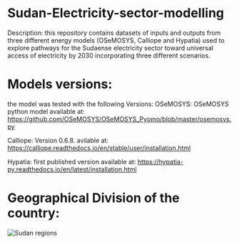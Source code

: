 # Sudan-Electricity-sector-modelling
Description:
this repository contains datasets of inputs and outputs from three different energy models (OSeMOSYS, Calliope and Hypatia) used to explore pathways for the Sudaense electricity sector toward universal access of electricity by 2030 incorporating three different scenarios.

# Models versions:
the model was tested with the following Versions:
OSeMOSYS: 
OSeMOSYS python model available at: 
https://github.com/OSeMOSYS/OSeMOSYS_Pyomo/blob/master/osemosys.py

Calliope: 
Version 0.6.8. avilable at: 
https://calliope.readthedocs.io/en/stable/user/installation.html

Hypatia: 
first published version available at: 
https://hypatia-py.readthedocs.io/en/latest/installation.html

# Geographical Division of the country: 
![Sudan regions](https://user-images.githubusercontent.com/95032502/203135274-9e7c19f7-f6d3-4969-bb93-e2ab90372583.png)

